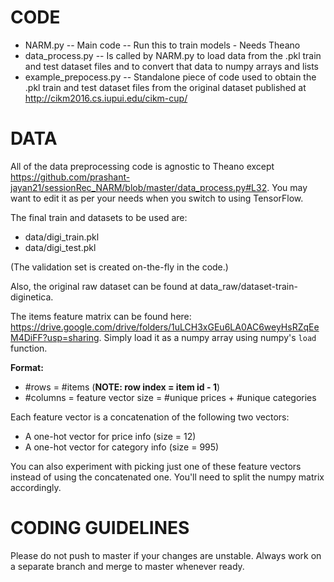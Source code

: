 # CODE

- NARM.py -- Main code -- Run this to train models - Needs Theano
- data_process.py -- Is called by NARM.py to load data from the .pkl train and test dataset files and to convert that data to numpy arrays and lists
- example_prepocess.py -- Standalone piece of code used to obtain the .pkl train and test dataset files from the original dataset published at http://cikm2016.cs.iupui.edu/cikm-cup/


# DATA

All of the data preprocessing code is agnostic to Theano except https://github.com/prashant-jayan21/sessionRec_NARM/blob/master/data_process.py#L32. You may want to edit it as per your needs when you switch to using TensorFlow.

The final train and datasets to be used are:
- data/digi_train.pkl
- data/digi_test.pkl

(The validation set is created on-the-fly in the code.)

Also, the original raw dataset can be found at data_raw/dataset-train-diginetica.

The items feature matrix can be found here: https://drive.google.com/drive/folders/1uLCH3xGEu6LA0AC6weyHsRZqEeM4DiFF?usp=sharing. Simply load it as a numpy array using numpy's `load` function.

**Format:**
- #rows = #items (**NOTE: row index = item id - 1**)
- #columns = feature vector size = #unique prices + #unique categories

Each feature vector is a concatenation of the following two vectors:
- A one-hot vector for price info (size = 12)
- A one-hot vector for category info (size = 995)

You can also experiment with picking just one of these feature vectors instead of using the concatenated one. You'll need to split the numpy matrix accordingly.


# CODING GUIDELINES

Please do not push to master if your changes are unstable. Always work on a separate branch and merge to master whenever ready.




